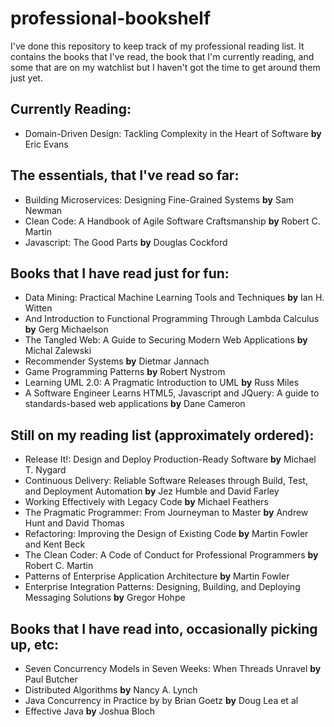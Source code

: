 # professional-bookshelf

I've done this repository to keep track of my professional reading list. It contains the books that I've read, the book that I'm currently reading, and some that are on my watchlist but I haven't got the time to get around them just yet.

## Currently Reading:
* Domain-Driven Design: Tackling Complexity in the Heart of Software **by** Eric Evans

## The essentials, that I've read so far:

* Building Microservices: Designing Fine-Grained Systems **by** Sam Newman
* Clean Code: A Handbook of Agile Software Craftsmanship **by** Robert C. Martin
* Javascript: The Good Parts **by** Douglas Cockford

## Books that I have read just for fun:

* Data Mining: Practical Machine Learning Tools and Techniques **by** Ian H. Witten
* And Introduction to Functional Programming Through Lambda Calculus **by** Gerg Michaelson
* The Tangled Web: A Guide to Securing Modern Web Applications **by** Michal Zalewski
* Recommender Systems **by** Dietmar Jannach
* Game Programming Patterns **by** Robert Nystrom
* Learning UML 2.0: A Pragmatic Introduction to UML **by** Russ Miles
* A Software Engineer Learns HTML5, Javascript and JQuery: A guide to standards-based web applications **by** Dane Cameron

## Still on my reading list (approximately ordered):
* Release It!: Design and Deploy Production-Ready Software **by** Michael T. Nygard
* Continuous Delivery: Reliable Software Releases through Build, Test, and Deployment Automation **by** Jez Humble and David Farley 
* Working Effectively with Legacy Code **by** Michael Feathers
* The Pragmatic Programmer: From Journeyman to Master **by** Andrew Hunt and David Thomas
* Refactoring: Improving the Design of Existing Code **by** Martin Fowler and Kent Beck
* The Clean Coder: A Code of Conduct for Professional Programmers **by** Robert C. Martin
* Patterns of Enterprise Application Architecture **by** Martin Fowler
* Enterprise Integration Patterns: Designing, Building, and Deploying Messaging Solutions **by** Gregor Hohpe

## Books that I have read into, occasionally picking up, etc:
* Seven Concurrency Models in Seven Weeks: When Threads Unravel **by** Paul Butcher
* Distributed Algorithms **by** Nancy A. Lynch
* Java Concurrency in Practice by by Brian Goetz **by** Doug Lea et al
* Effective Java  **by** Joshua Bloch
